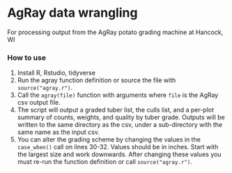 # AgRay data wrangling
For processing output from the AgRay potato grading machine at Hancock, WI

### How to use
1. Install R, Rstudio, tidyverse
2. Run the agray function definition or source the file with `source("agray.r")`.
3. Call the `agray(file)` function with arguments where `file` is the AgRay csv output file.
4. The script will output a graded tuber list, the culls list, and a per-plot summary of counts, weights, and quality by tuber grade. Outputs will be written to the same directory as the csv, under a sub-directory with the same name as the input csv.
5. You can alter the grading scheme by changing the values in the `case_when()` call on lines 30-32. Values should be in inches. Start with the largest size and work downwards. After changing these values you must re-run the function definition or call `source("agray.r")`.
